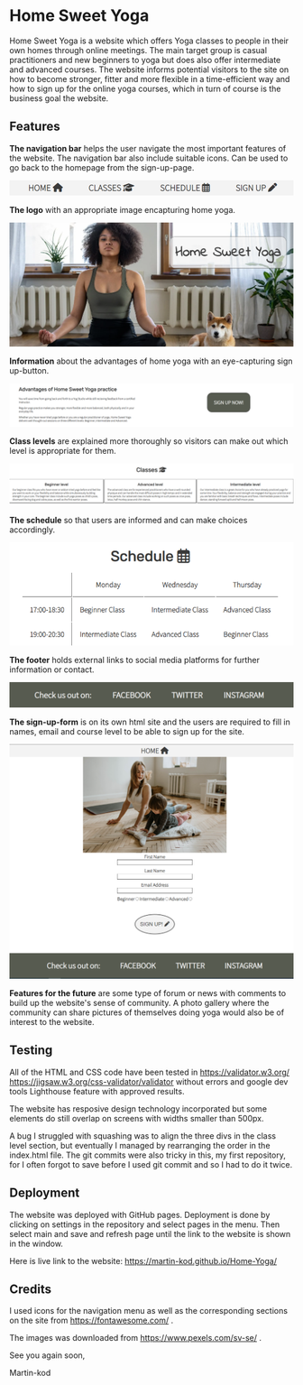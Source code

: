 <h1>Home Sweet Yoga</h1>

Home Sweet Yoga is a website which offers Yoga classes to people in their own homes through online meetings. The main target group is casual practitioners and new beginners to yoga but does also offer intermediate and advanced courses. The website informs potential visitors to the site on how to become stronger, fitter and more flexible in a time-efficient way and how to sign up for the online yoga courses, which in turn of course is the business goal the website. 

<h2>Features</h2>

<strong>The navigation bar</strong> helps the user navigate the most important features of the website. The navigation bar also include suitable icons. Can be used to go back to the homepage from the sign-up-page.

![nav bar](assets/images/nav-bar.png)

<strong>The logo</strong> with an appropriate image encapturing home yoga. 

![logo](assets/images/home-page.png)

<strong>Information</strong> about the advantages of home yoga with an eye-capturing sign up-button.

![information](assets/images/information.png)

<strong>Class levels</strong> are explained more thoroughly so visitors can make out which level is appropriate for them.

![classes](assets/images/classes.png)

<strong>The schedule</strong> so that users are informed and can make choices accordingly.

![schedule](assets/images/schedule.png)

<strong>The footer</strong> holds external links to social media platforms for further information or contact.

![footer](assets/images/footer.png)

<strong>The sign-up-form</strong> is on its own html site and the users are required to fill in names, email and course level to be able to sign up for the site. 

![form](assets/images/form.png)

<strong>Features for the future</strong> are some type of forum or news with comments to build up the website's sense of community. A photo gallery where the community can share pictures of themselves doing yoga would also be of interest to the website.

<h2>Testing</h2>

All of the HTML and CSS code have been tested in https://validator.w3.org/ https://jigsaw.w3.org/css-validator/validator without errors and google dev tools Lighthouse feature with approved results. 

The website has resposive design technology incorporated but some elements do still overlap on screens with widths smaller than 500px.

A bug I struggled with squashing was to align the three divs in the class level section, but eventually I managed by rearranging the order in the index.html file. The git commits were also tricky in this, my first repository, for I often forgot to save before I used git commit and so I had to do it twice. 

<h2>Deployment</h2>

The website was deployed with GitHub pages. Deployment is done by clicking on settings in the repository and select pages in the menu. Then select main and save and refresh page until the link to the website is shown in the window. 

Here is live link to the website: https://martin-kod.github.io/Home-Yoga/

<h2>Credits</h2>

I used icons for the navigation menu as well as the corresponding sections on the site from https://fontawesome.com/ .

The images was downloaded from https://www.pexels.com/sv-se/ .

See you again soon,

Martin-kod


